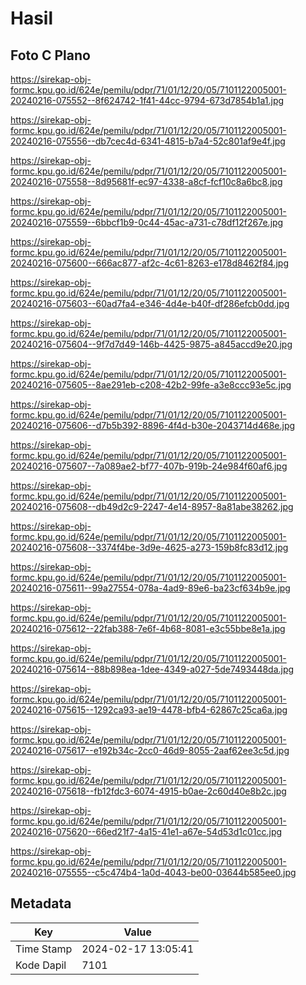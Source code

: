 # Hasil

## Foto C Plano

https://sirekap-obj-formc.kpu.go.id/624e/pemilu/pdpr/71/01/12/20/05/7101122005001-20240216-075552--8f624742-1f41-44cc-9794-673d7854b1a1.jpg

https://sirekap-obj-formc.kpu.go.id/624e/pemilu/pdpr/71/01/12/20/05/7101122005001-20240216-075556--db7cec4d-6341-4815-b7a4-52c801af9e4f.jpg

https://sirekap-obj-formc.kpu.go.id/624e/pemilu/pdpr/71/01/12/20/05/7101122005001-20240216-075558--8d95681f-ec97-4338-a8cf-fcf10c8a6bc8.jpg

https://sirekap-obj-formc.kpu.go.id/624e/pemilu/pdpr/71/01/12/20/05/7101122005001-20240216-075559--6bbcf1b9-0c44-45ac-a731-c78df12f267e.jpg

https://sirekap-obj-formc.kpu.go.id/624e/pemilu/pdpr/71/01/12/20/05/7101122005001-20240216-075600--666ac877-af2c-4c61-8263-e178d8462f84.jpg

https://sirekap-obj-formc.kpu.go.id/624e/pemilu/pdpr/71/01/12/20/05/7101122005001-20240216-075603--60ad7fa4-e346-4d4e-b40f-df286efcb0dd.jpg

https://sirekap-obj-formc.kpu.go.id/624e/pemilu/pdpr/71/01/12/20/05/7101122005001-20240216-075604--9f7d7d49-146b-4425-9875-a845accd9e20.jpg

https://sirekap-obj-formc.kpu.go.id/624e/pemilu/pdpr/71/01/12/20/05/7101122005001-20240216-075605--8ae291eb-c208-42b2-99fe-a3e8ccc93e5c.jpg

https://sirekap-obj-formc.kpu.go.id/624e/pemilu/pdpr/71/01/12/20/05/7101122005001-20240216-075606--d7b5b392-8896-4f4d-b30e-2043714d468e.jpg

https://sirekap-obj-formc.kpu.go.id/624e/pemilu/pdpr/71/01/12/20/05/7101122005001-20240216-075607--7a089ae2-bf77-407b-919b-24e984f60af6.jpg

https://sirekap-obj-formc.kpu.go.id/624e/pemilu/pdpr/71/01/12/20/05/7101122005001-20240216-075608--db49d2c9-2247-4e14-8957-8a81abe38262.jpg

https://sirekap-obj-formc.kpu.go.id/624e/pemilu/pdpr/71/01/12/20/05/7101122005001-20240216-075608--3374f4be-3d9e-4625-a273-159b8fc83d12.jpg

https://sirekap-obj-formc.kpu.go.id/624e/pemilu/pdpr/71/01/12/20/05/7101122005001-20240216-075611--99a27554-078a-4ad9-89e6-ba23cf634b9e.jpg

https://sirekap-obj-formc.kpu.go.id/624e/pemilu/pdpr/71/01/12/20/05/7101122005001-20240216-075612--22fab388-7e6f-4b68-8081-e3c55bbe8e1a.jpg

https://sirekap-obj-formc.kpu.go.id/624e/pemilu/pdpr/71/01/12/20/05/7101122005001-20240216-075614--88b898ea-1dee-4349-a027-5de7493448da.jpg

https://sirekap-obj-formc.kpu.go.id/624e/pemilu/pdpr/71/01/12/20/05/7101122005001-20240216-075615--1292ca93-ae19-4478-bfb4-62867c25ca6a.jpg

https://sirekap-obj-formc.kpu.go.id/624e/pemilu/pdpr/71/01/12/20/05/7101122005001-20240216-075617--e192b34c-2cc0-46d9-8055-2aaf62ee3c5d.jpg

https://sirekap-obj-formc.kpu.go.id/624e/pemilu/pdpr/71/01/12/20/05/7101122005001-20240216-075618--fb12fdc3-6074-4915-b0ae-2c60d40e8b2c.jpg

https://sirekap-obj-formc.kpu.go.id/624e/pemilu/pdpr/71/01/12/20/05/7101122005001-20240216-075620--66ed21f7-4a15-41e1-a67e-54d53d1c01cc.jpg

https://sirekap-obj-formc.kpu.go.id/624e/pemilu/pdpr/71/01/12/20/05/7101122005001-20240216-075555--c5c474b4-1a0d-4043-be00-03644b585ee0.jpg


## Metadata

| Key        | Value               |
| ---------- | ------------------- |
| Time Stamp | 2024-02-17 13:05:41 |
| Kode Dapil | 7101                |



